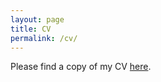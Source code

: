 ```yaml
---
layout: page
title: CV
permalink: /cv/
---
```


Please find a copy of my CV [here](http://www.google.es).
